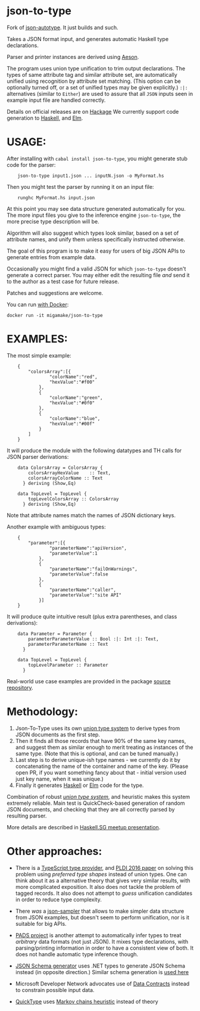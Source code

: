 json-to-type
=============
Fork of [json-autotype](https://github.com/migamake/json-autotype).
It just builds and such.

Takes a JSON format input, and generates automatic Haskell type declarations.

Parser and printer instances are derived using [Aeson](http://hackage.haskell.org/package/aeson).

The program uses union type unification to trim output declarations. The types of same attribute tag and similar attribute set, are automatically unified using recognition by attribute set matching. (This option can be optionally turned off, or a set of unified types may be given explicitly.) `:|:` alternatives (similar to `Either`) are used to assure that all `JSON` inputs seen in example input file are handled correctly.

Details on official releases are on [Hackage](https://hackage.haskell.org/package/json-to-type)
We currently support code generation to [Haskell](https://www.haskell.org), and [Elm](https://elm-lang.org).

USAGE:
======
After installing with `cabal install json-to-type`, you might generate stub code for the parser:

```
    json-to-type input1.json ... inputN.json -o MyFormat.hs
```

Then you might test the parser by running it on an input file:

```
    runghc MyFormat.hs input.json
```

At this point you may see data structure generated automatically for you.
The more input files you give to the inference engine `json-to-type`,
the more precise type description will be.

Algorithm will also suggest which types look similar, based on a set of attribute names,
and unify them unless specifically instructed otherwise.

The goal of this program is to make it easy for users of big JSON APIs to generate entries from
example data.

Occasionally you might find a valid JSON for which `json-to-type` doesn't generate a correct parser.
You may either edit the resulting file _and_ send it to the author as a test case for future release.

Patches and suggestions are welcome.

You can run [with Docker](https://hub.docker.com/r/migamake/json-to-type/):
```
docker run -it migamake/json-to-type
```

EXAMPLES:
=========

The most simple example:
```
    {
        "colorsArray":[{
                "colorName":"red",
                "hexValue":"#f00"
            },
            {
                "colorName":"green",
                "hexValue":"#0f0"
            },
            {
                "colorName":"blue",
                "hexValue":"#00f"
            }
        ]
    }
```

It will produce the module with the following datatypes and TH calls for JSON parser derivations:
```
    data ColorsArray = ColorsArray {
        colorsArrayHexValue    :: Text,
        colorsArrayColorName :: Text
      } deriving (Show,Eq)

    data TopLevel = TopLevel {
        topLevelColorsArray :: ColorsArray
      } deriving (Show,Eq)
```
Note that attribute names match the names of JSON dictionary keys.

Another example with ambiguous types:
```
    {
        "parameter":[{
                "parameterName":"apiVersion",
                "parameterValue":1
            },
            {
                "parameterName":"failOnWarnings",
                "parameterValue":false
            },
            {
                "parameterName":"caller",
                "parameterValue":"site API"
            }]
    }
```
It will produce quite intuitive result (plus extra parentheses, and class derivations):

```
    data Parameter = Parameter {
        parameterParameterValue :: Bool :|: Int :|: Text,
        parameterParameterName :: Text
      }

    data TopLevel = TopLevel {
        topLevelParameter :: Parameter
      }
```

Real-world use case examples are provided in the package [source repository](https://github.com/mgajda/json-to-type/tree/master/test).

Methodology:
============
1. Json-To-Type uses its own [union type system](https://github.com/mgajda/json-to-type/blob/master/JsonToType/Type.hs) to derive types from JSON documents as the first step.
2. Then it finds all those records that have 90% of the same key names, and suggest them as similar enough to merit treating as instances of the same type. (Note that this is optional, and can be tuned manually.)
3. Last step is to derive unique-ish type names - we currently do it by concatenating the name of the container and name of the key. (Please open PR, if you want something fancy about that - initial version used just key name, when it was unique.)
4. Finally it generates [Haskell](https://www.haskell.org/) or [Elm](http://elm-lang.org/) code for the type.

Combination of robust [*union type system*](https://github.com/mgajda/json-to-type/blob/master/JsonToType/Type.hs), and heuristic makes this system extremely reliable.
Main test is QuickCheck-based generation of random JSON documents, and checking that they are all correctly parsed by resulting parser.

More details are described in [Haskell.SG meetup presentation](https://engineers.sg/video/json-to-type-1-0-haskell-sg--429).

Other approaches:
=================

* There is a [TypeScript type provider](https://jvilk.com/MakeTypes/), and [PLDI 2016 paper](https://dl.acm.org/citation.cfm?id=2908115) on solving this problem using <em>preferred type shapes</em> instead of union types.
One can think about it as a alternative theory that gives very similar results, with more complicated exposition. It also does not tackle the problem of tagged records. It also does not attempt to <em>guess</em> unification candidates in order to reduce type complexity.
* There *was* a [json-sampler](https://maxs.io/generating-types-from-json-samples/) that allows to make simpler data structure from JSON examples, but doesn't seem to perform unification, nor is it suitable for big APIs.

* [PADS project](https://www.cs.princeton.edu/~dpw/papers/padsml06.pdf) is another attempt to automatically infer types to treat <em>arbitrary</em> data formats (not just JSON). It mixes type declarations, with parsing/printing information in order to have a consistent view of both. It does not handle automatic type inference though.
* [JSON Schema generator](https://www.newtonsoft.com/jsonschema/help/html/GenerateSchema.htm) uses .NET types to generate JSON Schema instead (in opposite direction.) Similar schema generation is [used here](https://sixgun.wordpress.com/2012/02/09/using-json-net-to-generate-jsonschema/)
* Microsoft Developer Network advocates use of [Data Contracts](https://docs.microsoft.com/en-us/dotnet/framework/wcf/feature-details/using-data-contracts) instead to constrain possible input data.
* [QuickType](https://github.com/quicktype/quicktype) uses [Markov chains heuristic](https://blog.quicktype.io/markov/) instead of theory
